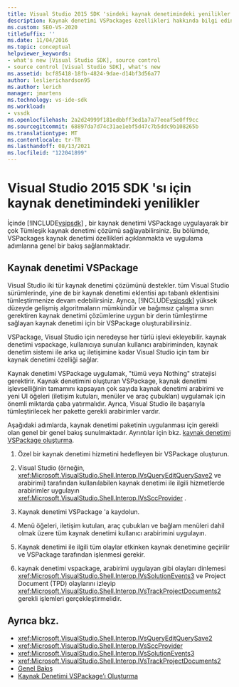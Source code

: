 ```yaml
---
title: Visual Studio 2015 SDK 'sindeki kaynak denetimindeki yenilikler | Microsoft Docs
description: Kaynak denetimi VSPackages özellikleri hakkında bilgi edinin ve uygulama adımlarına genel bir bakış inceleyin.
ms.custom: SEO-VS-2020
titleSuffix: ''
ms.date: 11/04/2016
ms.topic: conceptual
helpviewer_keywords:
- what's new [Visual Studio SDK], source control
- source control [Visual Studio SDK], what's new
ms.assetid: bcf85418-18fb-4824-9dae-d14bf3d56a77
author: leslierichardson95
ms.author: lerich
manager: jmartens
ms.technology: vs-ide-sdk
ms.workload:
- vssdk
ms.openlocfilehash: 2a2d24999f181edbbff3ed1a7a77eeaf5e0ff9cc
ms.sourcegitcommit: 68897da7d74c31ae1ebf5d47c7b5ddc9b108265b
ms.translationtype: MT
ms.contentlocale: tr-TR
ms.lasthandoff: 08/13/2021
ms.locfileid: "122041899"
---
```

# <a name="whats-new-in-source-control-for-the-visual-studio-2015-sdk"></a>Visual Studio 2015 SDK 'sı için kaynak denetimindeki yenilikler

İçinde [!INCLUDE[vsipsdk](../../extensibility/includes/vsipsdk_md.md)] , bir kaynak denetimi VSPackage uygulayarak bir çok Tümleşik kaynak denetimi çözümü sağlayabilirsiniz. Bu bölümde, VSPackages kaynak denetimi özellikleri açıklanmakta ve uygulama adımlarına genel bir bakış sağlanmaktadır.

## <a name="the-source-control-vspackage"></a>Kaynak denetimi VSPackage

Visual Studio iki tür kaynak denetimi çözümünü destekler. tüm Visual Studio sürümlerinde, yine de bir kaynak denetimi eklentisi apı tabanlı eklentisini tümleştirmenize devam edebilirsiniz. Ayrıca, [!INCLUDE[vsipsdk](../../extensibility/includes/vsipsdk_md.md)] yüksek düzeyde gelişmiş algoritmaların mümkündür ve bağımsız çalışma sınırı gerektiren kaynak denetimi çözümlerine uygun bir derin tümleştirme sağlayan kaynak denetimi için bir VSPackage oluşturabilirsiniz.

VSPackage, Visual Studio için neredeyse her türlü işlevi ekleyebilir. kaynak denetimi vspackage, kullanıcıya sunulan kullanıcı arabiriminden, kaynak denetim sistemi ile arka uç iletişimine kadar Visual Studio için tam bir kaynak denetimi özelliği sağlar.

Kaynak denetimi VSPackage uygulamak, "tümü veya Nothing" stratejisi gerektirir. Kaynak denetimini oluşturan VSPackage, kaynak denetimi işlevselliğinin tamamını kapsayan çok sayıda kaynak denetimi arabirimi ve yeni UI öğeleri (iletişim kutuları, menüler ve araç çubukları) uygulamak için önemli miktarda çaba yatırmalıdır. Ayrıca, Visual Studio ile başarıyla tümleştirilecek her pakette gerekli arabirimler vardır.

Aşağıdaki adımlarda, kaynak denetimi paketinin uygulanması için gerekli olan genel bir genel bakış sunulmaktadır. Ayrıntılar için bkz. [kaynak denetimi VSPackage oluşturma](../../extensibility/internals/creating-a-source-control-vspackage.md).

1. Özel bir kaynak denetimi hizmetini hedefleyen bir VSPackage oluşturun.

2. Visual Studio (örneğin, <xref:Microsoft.VisualStudio.Shell.Interop.IVsQueryEditQuerySave2> ve arabirimi) tarafından kullanılabilen kaynak denetimi ile ilgili hizmetlerde arabirimler uygulayın <xref:Microsoft.VisualStudio.Shell.Interop.IVsSccProvider> .

3. Kaynak denetimi VSPackage 'a kaydolun.

4. Menü öğeleri, iletişim kutuları, araç çubukları ve bağlam menüleri dahil olmak üzere tüm kaynak denetimi kullanıcı arabirimini uygulayın.

5. Kaynak denetimi ile ilgili tüm olaylar etkinken kaynak denetimine geçirilir ve VSPackage tarafından işlenmesi gerekir.

6. kaynak denetimi vspackage, arabirimi uygulayan gibi olayları dinlemesi <xref:Microsoft.VisualStudio.Shell.Interop.IVsSolutionEvents3> ve Project Document (TPD) olaylarını izleyip <xref:Microsoft.VisualStudio.Shell.Interop.IVsTrackProjectDocuments2> gerekli işlemleri gerçekleştirmelidir.

## <a name="see-also"></a>Ayrıca bkz.

- <xref:Microsoft.VisualStudio.Shell.Interop.IVsQueryEditQuerySave2>
- <xref:Microsoft.VisualStudio.Shell.Interop.IVsSccProvider>
- <xref:Microsoft.VisualStudio.Shell.Interop.IVsSolutionEvents3>
- <xref:Microsoft.VisualStudio.Shell.Interop.IVsTrackProjectDocuments2>
- [Genel Bakış](../../extensibility/internals/source-control-integration-overview.md)
- [Kaynak Denetimi VSPackage’ı Oluşturma](../../extensibility/internals/creating-a-source-control-vspackage.md)

